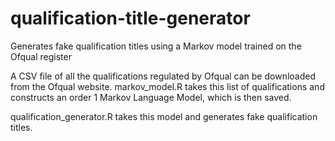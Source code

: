 # qualification-title-generator
Generates fake qualification titles using a Markov model trained on the Ofqual register

A CSV file of all the qualifications regulated by Ofqual can be downloaded from the Ofqual website. markov_model.R takes this list of qualifications and constructs an order 1 Markov Language Model, which is then saved.

qualification_generator.R takes this model and generates fake qualification titles.
